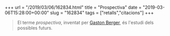 +++
url = "/2019/03/06/162834.html"
title = "Prospectiva"
date = "2019-03-06T15:28:00+00:00"
slug = "162834"
tags = ["retalls","citacions"]
+++

> El terme *prospectiva*, inventat per [Gaston Berger](https://en.wikipedia.org/wiki/Gaston_Berger), és l'estudi dels possibles futurs.


